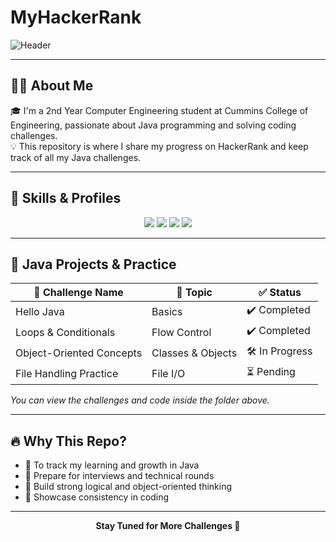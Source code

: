 
# MyHackerRank

![Header](https://capsule-render.vercel.app/api?type=waving&color=gradient&height=200&section=header&text=My%20HackerRank%20Journey&fontSize=30&fontAlign=center)

---

<!-- Introduction -->
## 👩‍💻 About Me

🎓 I'm a 2nd Year Computer Engineering student at Cummins College of Engineering, passionate about Java programming and solving coding challenges.  
💡 This repository is where I share my progress on HackerRank and keep track of all my Java challenges.

---

<!-- Badges for HackerRank, Java, etc -->
## 🚀 Skills & Profiles

<p align="center">
  <img src="https://img.shields.io/badge/Java-ED8B00?style=for-the-badge&logo=java&logoColor=white"/>
  <img src="https://img.shields.io/badge/OOP-FFB347?style=for-the-badge"/>
  <img src="https://img.shields.io/badge/HackerRank-2EC866?style=for-the-badge&logo=HackerRank&logoColor=white"/>
  <img src="https://img.shields.io/badge/Problem%20Solving-F9A602?style=for-the-badge"/>
</p>

---

<!-- Project Section -->
## 📂 Java Projects & Practice

| 📁 Challenge Name         | 🔧 Topic          | ✅ Status      |
|--------------------------|------------------|----------------|
| Hello Java               | Basics           | ✔️ Completed   |
| Loops & Conditionals     | Flow Control     | ✔️ Completed   |
| Object-Oriented Concepts | Classes & Objects| 🛠️ In Progress |
| File Handling Practice   | File I/O         | ⏳ Pending     |

_You can view the challenges and code inside the  folder above._

---

<!-- Motivation -->
## 🔥 Why This Repo?

- 📌 To track my learning and growth in Java
- 🎯 Prepare for interviews and technical rounds
- 🧠 Build strong logical and object-oriented thinking
- 💼 Showcase consistency in coding

---

<!-- Footer Message -->
<p align="center">
  <b>Stay Tuned for More Challenges 🚀</b>
</p>
<p align="center">
  
</p>

